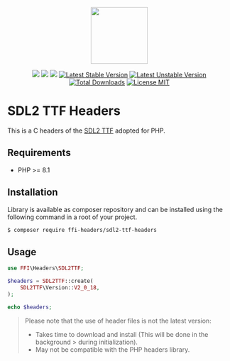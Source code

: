 <p align="center">
    <a href="https://github.com/php-ffi-headers">
        <img src="https://avatars.githubusercontent.com/u/101121010?s=256" width="128" />
    </a>
</p>

<p align="center">
    <a href="https://github.com/php-ffi-headers/sdl2-ttf-headers/actions"><img src="https://github.com/php-ffi-headers/sdl2-ttf-headers/workflows/build/badge.svg"></a>
    <a href="https://packagist.org/packages/ffi-headers/sdl2-ttf-headers"><img src="https://img.shields.io/badge/PHP-8.1.0-ff0140.svg"></a>
    <a href="https://packagist.org/packages/ffi-headers/sdl2-ttf-headers"><img src="https://img.shields.io/badge/SDL2%20TTF-2.20.0-cc3c20.svg"></a>
    <a href="https://packagist.org/packages/ffi-headers/sdl2-ttf-headers"><img src="https://poser.pugx.org/ffi-headers/sdl2-ttf-headers/version" alt="Latest Stable Version"></a>
    <a href="https://packagist.org/packages/ffi-headers/sdl2-ttf-headers"><img src="https://poser.pugx.org/ffi-headers/sdl2-ttf-headers/v/unstable" alt="Latest Unstable Version"></a>
    <a href="https://packagist.org/packages/ffi-headers/sdl2-ttf-headers"><img src="https://poser.pugx.org/ffi-headers/sdl2-ttf-headers/downloads" alt="Total Downloads"></a>
    <a href="https://raw.githubusercontent.com/php-ffi-headers/sdl2-ttf-headers/master/LICENSE.md"><img src="https://poser.pugx.org/ffi-headers/sdl2-ttf-headers/license" alt="License MIT"></a>
</p>

# SDL2 TTF Headers

This is a C headers of the [SDL2 TTF](https://github.com/libsdl-org/SDL_ttf) adopted for PHP.

## Requirements

- PHP >= 8.1

## Installation

Library is available as composer repository and can be installed using the
following command in a root of your project.

```sh
$ composer require ffi-headers/sdl2-ttf-headers
```

## Usage

```php
use FFI\Headers\SDL2TTF;

$headers = SDL2TTF::create(
    SDL2TTF\Version::V2_0_18,
);

echo $headers;
```

> Please note that the use of header files is not the latest version:
> - Takes time to download and install (This will be done in the background
    >   during initialization).
> - May not be compatible with the PHP headers library.

